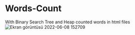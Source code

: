 # Words-Count
With Binary Search Tree and Heap counted words in html files
![Ekran görüntüsü 2022-06-08 152709](https://user-images.githubusercontent.com/71037128/172616365-ffb32f61-57e0-4618-b2ea-b61af85bbeb5.png)
